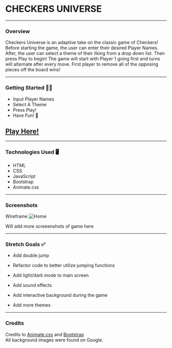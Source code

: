 # CHECKERS UNIVERSE
<!-- ### By: Justin Vongdara -->

<!-- [GitHub](https://github.com/vongdara16) -->
*** 

### Overview 

Checkers Universe is an adaptive take on the classic game of Checkers! Before starting the game, the user can enter their desired Player Names. After, the user can select a theme of their liking from a drop down list. Then press Play to begin! The game will start with Player 1 going first and turns will alternate after every move. First player to remove all of the opposing pieces off the board wins!

***

### Getting Started 🏃‍♂️

- Input Player Names
- Select A Theme
- Press Play!
- Have Fun! 🎉

## [Play Here!](https://vongdara16.github.io/checkers-universe/)
***


### Technologies Used 🖥

- HTML
- CSS
- JavaScript
- Bootstrap
- Animate.css
***

### Screenshots

Wireframe
![Home](https://i.imgur.com/CzgTlmz.png)

Will add more screeenshots of game here
***

### Stretch Goals ✅

- Add double jump

- Refactor code to better utilize jumping functions

- Add light/dark mode to main screen

- Add sound effects

- Add interactive background during the game

- Add more themes


***

### Credits 

Credits to [Animate.css](https://animate.style/) and [Bootstrap](https://getbootstrap.com/docs/5.1/getting-started/introduction/)  
All background images were found on Google.


